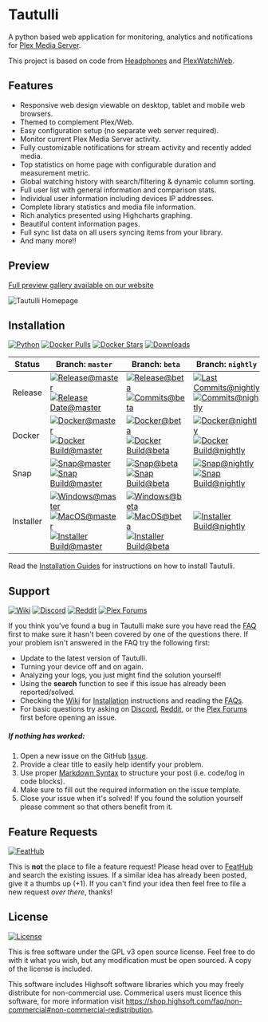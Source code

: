# Tautulli

A python based web application for monitoring, analytics and notifications for 
[Plex Media Server](https://plex.tv).

This project is based on code from [Headphones](https://github.com/rembo10/headphones)
and [PlexWatchWeb](https://github.com/ecleese/plexWatchWeb).

## Features

-   Responsive web design viewable on desktop, tablet and mobile web browsers.
-   Themed to complement Plex/Web.
-   Easy configuration setup (no separate web server required).
-   Monitor current Plex Media Server activity.
-   Fully customizable notifications for stream activity and recently added media.
-   Top statistics on home page with configurable duration and measurement metric.
-   Global watching history with search/filtering & dynamic column sorting.
-   Full user list with general information and comparison stats.
-   Individual user information including devices IP addresses.
-   Complete library statistics and media file information.
-   Rich analytics presented using Highcharts graphing.
-   Beautiful content information pages.
-   Full sync list data on all users syncing items from your library.
-   And many more!!

## Preview

[Full preview gallery available on our website][Tautulli]

![Tautulli Homepage](https://tautulli.com/images/screenshots/activity-compressed.jpg?v=2)

## Installation

[![Python][badge-python]][Python]
[![Docker Pulls][badge-docker-pulls]][DockerHub]
[![Docker Stars][badge-docker-stars]][DockerHub]
[![Downloads][badge-downloads]][Releases Latest]

[badge-python]: https://img.shields.io/badge/python-3.6,%203.7,%203.8-blue?style=flat-square
[badge-docker-pulls]: https://img.shields.io/docker/pulls/tautulli/tautulli?style=flat-square
[badge-docker-stars]: https://img.shields.io/docker/stars/tautulli/tautulli?style=flat-square
[badge-downloads]: https://img.shields.io/github/downloads/Tautulli/Tautulli/total?style=flat-square

| Status | Branch: `master` | Branch: `beta` | Branch: `nightly` |
| --- | --- | --- | --- |
| Release   | [![Release@master][badge-release-master]][Releases Latest] <br> [![Release Date@master][badge-release-master-date]][Releases Latest] | [![Release@beta][badge-release-beta]][Releases] <br> [![Commits@beta][badge-release-beta-commits]][Commits Beta] | [![Last Commits@nightly][badge-release-nightly-last-commit]][commits Nightly] <br> [![Commits@nightly][badge-release-nightly-commits]][Commits Nightly] |
| Docker    | [![Docker@master][badge-docker-master]][DockerHub] <br> [![Docker Build@master][badge-docker-master-ci]][Publish Docker Master] | [![Docker@beta][badge-docker-beta]][DockerHub] <br> [![Docker Build@beta][badge-docker-beta-ci]][Publish Docker Beta] | [![Docker@nightly][badge-docker-nightly]][DockerHub] <br> [![Docker Build@nightly][badge-docker-nightly-ci]][Publish Docker Nightly] |
| Snap      | [![Snap@master][badge-snap-master]][Snapcraft] <br> [![Snap Build@master][badge-snap-master-ci]][Publish Snap Master] | [![Snap@beta][badge-snap-beta]][Snapcraft] <br> [![Snap Build@beta][badge-snap-beta-ci]][Publish Snap Beta] | [![Snap@nightly][badge-snap-nightly]][Snapcraft] <br> [![Snap Build@nightly][badge-snap-nightly-ci]][Publish Snap Nightly] |
| Installer | [![Windows@master][badge-installer-master-win]][Releases Latest] <br> [![MacOS@master][badge-installer-master-macos]][Releases Latest] <br> [![Installer Build@master][badge-installer-master-ci]][Publish Installer Master] | [![Windows@beta][badge-installer-beta-win]][Releases] <br> [![MacOS@beta][badge-installer-beta-macos]][Releases] <br> [![Installer Build@beta][badge-installer-beta-ci]][Publish Installer Beta] | [![Installer Build@nightly][badge-installer-nightly-ci]][Publish Installer Nightly] |

Read the [Installation Guides][Installation] for instructions on how to install Tautulli.

[badge-release-master]: https://img.shields.io/github/v/release/Tautulli/Tautulli?style=flat-square
[badge-release-master-date]: https://img.shields.io/github/release-date/Tautulli/Tautulli?style=flat-square&color=blue
[badge-release-beta]: https://img.shields.io/github/v/release/Tautulli/Tautulli?include_prereleases&style=flat-square
[badge-release-beta-commits]: https://img.shields.io/github/commits-since/Tautulli/Tautulli/latest/beta?style=flat-square&color=blue
[badge-release-nightly-last-commit]: https://img.shields.io/github/last-commit/Tautulli/Tautulli/nightly?style=flat-square&color=blue
[badge-release-nightly-commits]: https://img.shields.io/github/commits-since/Tautulli/Tautulli/latest/nightly?style=flat-square&color=blue
[badge-docker-master]: https://img.shields.io/badge/docker-latest-blue?style=flat-square
[badge-docker-master-ci]: https://img.shields.io/github/workflow/status/Tautulli/Tautulli/Publish%20Docker/master?style=flat-square
[badge-docker-beta]: https://img.shields.io/badge/docker-beta-blue?style=flat-square
[badge-docker-beta-ci]: https://img.shields.io/github/workflow/status/Tautulli/Tautulli/Publish%20Docker/beta?style=flat-square
[badge-docker-nightly]: https://img.shields.io/badge/docker-nightly-blue?style=flat-square
[badge-docker-nightly-ci]: https://img.shields.io/github/workflow/status/Tautulli/Tautulli/Publish%20Docker/nightly?style=flat-square
[badge-snap-master]: https://img.shields.io/badge/snap-stable-blue?style=flat-square
[badge-snap-master-ci]: https://img.shields.io/github/workflow/status/Tautulli/Tautulli/Publish%20Snap/master?style=flat-square
[badge-snap-beta]: https://img.shields.io/badge/snap-beta-blue?style=flat-square
[badge-snap-beta-ci]: https://img.shields.io/github/workflow/status/Tautulli/Tautulli/Publish%20Snap/beta?style=flat-square
[badge-snap-nightly]: https://img.shields.io/badge/snap-edge-blue?style=flat-square
[badge-snap-nightly-ci]: https://img.shields.io/github/workflow/status/Tautulli/Tautulli/Publish%20Snap/nightly?style=flat-square
[badge-installer-master-win]: https://img.shields.io/github/v/release/Tautulli/Tautulli?label=windows&style=flat-square
[badge-installer-master-macos]: https://img.shields.io/github/v/release/Tautulli/Tautulli?label=macos&style=flat-square
[badge-installer-master-ci]: https://img.shields.io/github/workflow/status/Tautulli/Tautulli/Publish%20Installers/master?style=flat-square
[badge-installer-beta-win]: https://img.shields.io/github/v/release/Tautulli/Tautulli?label=windows&include_prereleases&style=flat-square
[badge-installer-beta-macos]: https://img.shields.io/github/v/release/Tautulli/Tautulli?label=macos&include_prereleases&style=flat-square
[badge-installer-beta-ci]: https://img.shields.io/github/workflow/status/Tautulli/Tautulli/Publish%20Installers/beta?style=flat-square
[badge-installer-nightly-ci]: https://img.shields.io/github/workflow/status/Tautulli/Tautulli/Publish%20Installers/nightly?style=flat-square

## Support

[![Wiki][badge-wiki]][Wiki]
[![Discord][badge-discord]][Discord]
[![Reddit][badge-reddit]][Reddit]
[![Plex Forums][badge-forums]][Plex Forums]

[badge-wiki]: https://img.shields.io/badge/github-wiki-black?style=flat-square
[badge-discord]: https://img.shields.io/discord/183396325142822912?label=discord&style=flat-square&color=7289DA
[badge-reddit]: https://img.shields.io/reddit/subreddit-subscribers/tautulli?label=reddit&style=flat-square&color=FF5700
[badge-forums]: https://img.shields.io/badge/plex%20forums-discussion-E5A00D?style=flat-square

If you think you've found a bug in Tautulli make sure you have read the [FAQ][]
first to make sure it hasn't been covered by one of the questions there. If your
problem isn't answered in the FAQ try the following first:

-   Update to the latest version of Tautulli.
-   Turning your device off and on again.
-   Analyzing your logs, you just might find the solution yourself!
-   Using the **search** function to see if this issue has already been reported/solved.
-   Checking the [Wiki][] for [Installation][] instructions and reading the [FAQs][FAQ].
-   For basic questions try asking on [Discord][Discord], [Reddit][Reddit], 
    or the [Plex Forums][Plex Forums] first before opening an issue.

##### If nothing has worked:

1.  Open a new issue on the GitHub [Issue][].
2.  Provide a clear title to easily help identify your problem.
3.  Use proper [Markdown Syntax][] to structure your post (i.e. code/log in code blocks).
4.  Make sure to fill out the required information on the issue template.
5.  Close your issue when it's solved! If you found the solution yourself please
    comment so that others benefit from it.

## Feature Requests

[![FeatHub][badge-feathub]][FeatHub]

[badge-feathub]: https://img.shields.io/badge/FeatHub-requests-9B9B9B?style=flat-square

This is **not** the place to file a feature request! Please head over to [FeatHub][]
and search the existing issues. If a similar idea has already been posted,
give it a thumbs up (+1). If you can't find your idea then feel free to file a
new request _over there_, thanks!

## License

[![License][badge-license]][License]

[badge-license]: https://img.shields.io/github/license/Tautulli/Tautulli?style=flat-square

This is free software under the GPL v3 open source license. Feel free to do with it what you wish,
but any modification must be open sourced. A copy of the license is included.

This software includes Highsoft software libraries which you may freely distribute for 
non-commercial use. Commerical users must licence this software, for more information visit
https://shop.highsoft.com/faq/non-commercial#non-commercial-redistribution.


[Python]: https://python.org/downloads
[DockerHub]: https://hub.docker.com/r/tautulli/tautulli
[Releases]: https://github.com/Tautulli/Tautulli/releases
[Releases Latest]: https://github.com/Tautulli/Tautulli/releases/latest
[License]: https://github.com/Tautulli/Tautulli/blob/master/LICENSE
[FAQ]: https://github.com/Tautulli/Tautulli/wiki/Frequently-Asked-Questions
[FeatHub]: https://feathub.com/Tautulli/Tautulli
[Installation]: https://github.com/Tautulli/Tautulli/wiki/Installation
[Issue]: https://github.com/Tautulli/Tautulli/issues/new/choose
[Markdown Syntax]: https://help.github.com/articles/github-flavored-markdown
[Tautulli]: http://tautulli.com
[Wiki]: https://github.com/Tautulli/Tautulli/wiki
[Discord]: https://tautulli.com/discord
[Reddit]: https://reddit.com/r/Tautulli
[Plex Forums]: https://forums.plex.tv/t/tautulli-monitor-your-plex-media-server/225242
[Snapcraft]: https://snapcraft.io/tautulli
[Commits Beta]: https://github.com/Tautulli/Tautulli/commits/beta
[Commits Nightly]: https://github.com/Tautulli/Tautulli/commits/nightly

[Publish Docker Master]: https://github.com/Tautulli/Tautulli/actions?query=workflow%3A"Publish+Docker"+branch%3Amaster
[Publish Docker Beta]: https://github.com/Tautulli/Tautulli/actions?query=workflow%3A"Publish+Docker"+branch%3Abeta
[Publish Docker Nightly]: https://github.com/Tautulli/Tautulli/actions?query=workflow%3A"Publish+Docker"+branch%3Anightly
[Publish Snap Master]: https://github.com/Tautulli/Tautulli/actions?query=workflow%3A"Publish+Snap"+branch%3Amaster
[Publish Snap Beta]: https://github.com/Tautulli/Tautulli/actions?query=workflow%3A"Publish+Snap"+branch%3Abeta
[Publish Snap Nightly]: https://github.com/Tautulli/Tautulli/actions?query=workflow%3A"Publish+Snap"+branch%3Anightly
[Publish Installer Master]: https://github.com/Tautulli/Tautulli/actions?query=workflow%3A"Publish+Installers"+branch%3Amaster
[Publish Installer Beta]: https://github.com/Tautulli/Tautulli/actions?query=workflow%3A"Publish+Installers"+branch%3Abeta
[Publish Installer Nightly]: https://github.com/Tautulli/Tautulli/actions?query=workflow%3A"Publish+Installers"+branch%3Anightly
